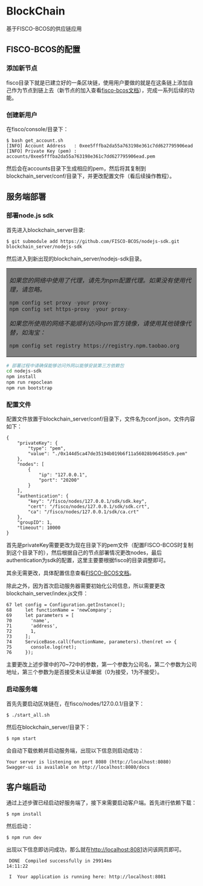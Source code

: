 # BlockChain
基于FISCO-BCOS的供应链应用

## FISCO-BCOS的配置

### 添加新节点

fisco目录下就是已建立好的一条区块链，使用用户要做的就是在这条链上添加自己作为节点到链上去（新节点的加入查看[fisco-bcos文档](https://fisco-bcos-documentation.readthedocs.io/zh_CN/latest/docs/manual/build_chain.html)），完成一系列后续的功能。

### 创建新用户

在fisco/console/目录下：

```
$ bash get_account.sh
[INFO] Account Address   : 0xee5fffba2da55a763198e361c7dd627795906ead
[INFO] Private Key (pem) : accounts/0xee5fffba2da55a763198e361c7dd627795906ead.pem
```

然后会在accounts目录下生成相应的pem，然后将其复制到blockchain_server/conf/目录下，并更改配置文件（看后续操作教程）。

## 服务端部署

### 部署node.js sdk

首先进入blockchain_server目录:

```
$ git submodule add https://github.com/FISCO-BCOS/nodejs-sdk.git blockchain_server/nodejs-sdk
```

然后进入到新出现的blockchain_server/nodejs-sdk目录。

<table><tr><td bgcolor=gray>

*如果您的网络中使用了代理，请先为npm配置代理。如果没有使用代理，请忽略。*

```bash
npm config set proxy <your proxy>
npm config set https-proxy <your proxy>
```

*如果您所使用的网络不能顺利访问npm官方镜像，请使用其他镜像代替，如淘宝：*

```bash
npm config set registry https://registry.npm.taobao.org
```

</td></tr></table>

```bash
# 部署过程中请确保能够访问外网以能够安装第三方依赖包
cd nodejs-sdk
npm install
npm run repoclean
npm run bootstrap
```

### 配置文件

配置文件放置于blockchain_server/conf/目录下，文件名为conf.json，文件内容如下：

```
{
    "privateKey": {
        "type": "pem",
        "value": "./0x144d5ca47de35194b019b6f11a56028b964585c9.pem"
    },
    "nodes": [
        {
            "ip": "127.0.0.1",
            "port": "20200"
        }
    ],
    "authentication": {
        "key": "/fisco/nodes/127.0.0.1/sdk/sdk.key",
        "cert": "/fisco/nodes/127.0.0.1/sdk/sdk.crt",
        "ca": "/fisco/nodes/127.0.0.1/sdk/ca.crt"
    },
    "groupID": 1,
    "timeout": 10000
}
```

首先是privateKey需要更改为现在目录下的pem文件（配置FISCO-BCOS时复制到这个目录下的），然后根据自己的节点部署情况更改nodes，最后authentication为sdk的配置，这里主要要根据fisco的目录调整即可。

其余无需更改，具体配置信息查看[FISCO-BCOS文档](https://fisco-bcos-documentation.readthedocs.io/zh_CN/latest/docs/sdk/nodejs_sdk/configuration.html)。

除此之外，因为首次启动服务器需要初始化公司信息，所以需要更改blockchain_server/index.js文件：

```
67 let config = Configuration.getInstance();
68     let functionName = 'newCompany';
69     let parameters = [
70       'name',
71       'address',
72       1,
73     ];
74     ServiceBase.call(functionName, parameters).then(ret => {
75       console.log(ret);
76     });
```

主要更改上述步骤中的70~72中的参数，第一个参数为公司名，第二个参数为公司地址，第三个参数为是否接受未认证单据（0为接受，1为不接受）。

### 启动服务端

首先先要启动区块链在，在fisco/nodes/127.0.0.1/目录下：

```
$ ./start_all.sh
```

然后在blockchain_server/目录下：

```
$ npm start
```

会自动下载依赖并启动服务端，出现以下信息则启动成功：
```
Your server is listening on port 8080 (http://localhost:8080)
Swagger-ui is available on http://localhost:8080/docs

```

## 客户端启动
通过上述步骤已经启动好服务端了，接下来需要启动客户端。首先进行依赖下载：

```
$ npm install
```

然后启动：

```
$ npm run dev
```

出现以下信息即访问成功，那么就在[http://localhost:8081](http://localhost:8081)访问该网页即可。

```
 DONE  Compiled successfully in 29914ms                                 14:11:22

 I  Your application is running here: http://localhost:8081

```


